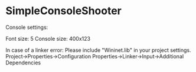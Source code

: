 # SimpleConsoleShooter

Console settings:

Font size: 5
Console size: 400x123


In case of a linker error:
Please include "Wininet.lib" in your project settings.
Project->Properties->Configuration Properties->Linker->Input->Additional Dependencies

